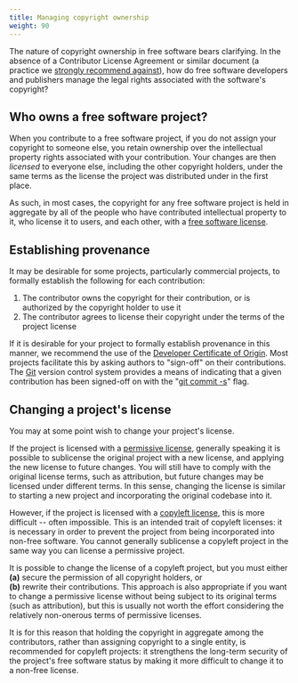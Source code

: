 ```yaml
---
title: Managing copyright ownership
weight: 90
---
```


The nature of copyright ownership in free software bears clarifying. In the
absence of a Contributor License Agreement or similar document (a practice we
[strongly recommend against][0]), how do free software developers and publishers
manage the legal rights associated with the software's copyright?

[0]: /learn/participate/contribute/#regarding-contributor-license-agreements

## Who owns a free software project?

When you contribute to a free software project, if you do not assign your
copyright to someone else, you retain ownership over the intellectual property
rights associated with your contribution. Your changes are then *licensed* to
everyone else, including the other copyright holders, under the same terms as
the license the project was distributed under in the first place.

As such, in most cases, the copyright for any free software project is held in
aggregate by all of the people who have contributed intellectual property to it,
who license it to users, and each other, with a [free software license][1].

[1]: /learn/licenses/

## Establishing provenance

It may be desirable for some projects, particularly commercial projects, to
formally establish the following for each contribution:

1. The contributor owns the copyright for their contribution, or is authorized
   by the copyright holder to use it
2. The contributor agrees to license their copyright under the terms of the
   project license

If it is desirable for your project to formally establish provenance in this
manner, we recommend the use of the [Developer Certificate of Origin][2]. Most
projects facilitate this by asking authors to "sign-off" on their contributions.
The [Git][3] version control system provides a means of indicating that a given
contribution has been signed-off on with the "[git commit -s][4]" flag.

[2]: https://developercertificate.org/
[3]: https://git-scm.com/
[4]: https://git-scm.com/docs/git-commit#Documentation/git-commit.txt--s

## Changing a project's license

You may at some point wish to change your project's license.

[permissive license]: /learn/participate/choose-a-license/#permissive-licenses
[copyleft license]: /learn/participate/choose-a-license/#copyleft-licenses

If the project is licensed with a [permissive license], generally speaking it
is possible to sublicense the original project with a new license, and applying
the new license to future changes. You will still have to comply with the
original license terms, such as attribution, but future changes may be licensed
under different terms. In this sense, changing the license is similar to
starting a new project and incorporating the original codebase into it.

However, if the project is licensed with a [copyleft license], this is more
difficult -- often impossible. This is an intended trait of copyleft licenses:
it is necessary in order to prevent the project from being incorporated into
non-free software. You cannot generally sublicense a copyleft project in the
same way you can license a permissive project.

It is possible to change the license of a copyleft project, but you must either
<nobr>**(a)** secure the</nobr> permission of all copyright holders, or
<nobr>**(b)** rewrite their contributions</nobr>. This approach is also
appropriate if you want to change a permissive license without being subject to
its original terms (such as attribution), but this is usually not worth the
effort considering the relatively non-onerous terms of permissive licenses.

It is for this reason that holding the copyright in aggregate among the
contributors, rather than assigning copyright to a single entity, is recommended
for copyleft projects: it strengthens the long-term security of the project's
free software status by making it more difficult to change it to a non-free
license.
